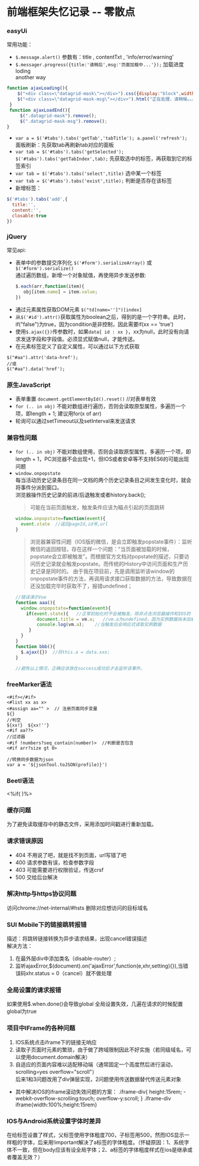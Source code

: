 # 前端框架失忆记录 -- 零散点 

### easyUi

常用功能：
* `$.message.alert()`  参数有：title , contentTxt , 'info/error/warning' 
* `$.messager.progress({title:'请稍后',msg:'页面加载中...'});`  加载进度loding  
another way
```javascript
function ajaxLoading(){   
    $("<div class=\"datagrid-mask\"></div>").css({display:"block",width:"100%",height:$(window).height()}).appendTo("body");   
    $("<div class=\"datagrid-mask-msg\"></div>").html("正在处理，请稍候。。。").appendTo("body").css({display:"block",left:($(document.body).outerWidth(true) - 190) / 2,top:($(window).height() - 45) / 2});   
 }   
 function ajaxLoadEnd(){   
     $(".datagrid-mask").remove();   
     $(".datagrid-mask-msg").remove();               
} 
```
* `var a = $('#tabs').tabs('getTab','tabTitle'); a.panel('refresh');`  面板刷新：先获取tab再刷新tab对应的面板
* `var tab = $('#tabs').tabs('getSelected');  $('#tabs').tabs('getTabIndex',tab);`  先获取选中的标签，再获取到它的标签索引
* `var tab = $('#tabs').tabs('select',title)`  选中某一个标签
* `var tab = $('#tabs').tabs('exist',title);`  判断是否存在该标签 
*  新增标签：
``` javascript
$('#tabs').tabs('add',{
  title:'',
  content:'',
  closable:true
})
```

### jQuery
常见api:
* 表单中的参数提交序列化 `$('#form').serializeArray()` 或 `$('#form').serialize()`  
通过遍历数组，新增一个对象赋值，再使用异步发送参数:
  ```javascript
  $.each(arr,function(item){
     obj[item.name] = item.value;
  })
  ```
* 通过元素属性获取DOM元素  `$("td[name='']")[index]` 
* 从`$('#id').attr()`获取属性为boolean之后，得到的是一个字符串。此时，if("false")为true，因为condition是非控制，因此需要if(xx == 'true')
* 使用`$.ajax({})`传参数时，如果`data{ id : xx }`，xx为null，此时没有向请求发送字段和字段值。必须显式赋值null，才能传送。 
* 在元素标签定义了自定义属性，可以通过以下方式获取  
```jquery
$("#aa").attr('data-href');
//或
$("#aa").data('href');
```
### 原生JavaScript
* 表单重置 `document.getElementById().reset()` //对表单有效
* `for (.. in obj)` 不能对数组进行遍历，否则会读取原型属性，多遍历一个项，即length + 1; 建议用for(x of arr)
* 轮询可以通过setTimeout以及setInterval来发送请求

### 兼容性问题
* `for (.. in obj)` 不能对数组使用，否则会读取原型属性，多遍历一个项，即length + 1，PC浏览器不会出现+1，但IOS或者安卓等不支持ES6的可能出现问题
* `window.onpopstate`    
  每当活动历史记录条目在同一文档的两个历史记录条目之间发生变化时，就会将事件分派到窗口。  
  浏览器操作历史记录的前进/后退触发或者history.back();  
  > 可能在当前页面触发，触发条件应该为瞄点引起的页面跳转
  ```javascript
  window.onpopstate=function(event){
    event.state  //返回pageId,id号,url
  }
  ```
  > 浏览器兼容性问题（IOS版的微信，是会立即触发popstate事件）：监听微信的返回按钮，存在这样一个问题："当页面被加载的时候，popstate会立即被触发"。而根据官方文档对popstate的描述，只要访问历史记录就会触发popstate。而传统的History中访问页面和生产历史记录是同时的。
  由于我在项目前，先是调用监听该window的onpopstate事件的方法，再调用请求接口获取数据的方法，导致数据在还没加载完毕时获取不了，报错undefined；
  ```javascript
  //错误演示Vue
  function aaa(){
    window.onpopstate=function(event){
      if(event.state){   //正常初始化时不会被触发，除非点击浏览器操作和IOS的
          document.title = vm.a;   //vm.a为undefined，因为实例数据尚未加载完毕，且该方法声明比请求接口数据更早
          console.log(vm.a);    //当触发后会响应式读取实例数据
       }
    }
  }
  function bbb(){
    $.ajax({})  //将this.a = data.xxx;
  }
  
  //避免以上情况，正确应该放在success成功后才去监听该事件。
  ```

### freeMarker语法
```
<#if></#if>
<#list xx as x>
<#assign aa="" >  // 注册页面同步变量
${}
//判空
${xx!}  ${xx!''}
<#if aa??>
//过滤器
<#if !numbers?seq_contain(number)>  //判断是否包含
<#if arr?size gt 0>

//转换同步数据为json
var a = '${jsonTool.toJSON(profile)}')
```


### Beetl语法
<%if( )%>


### 缓存问题
为了避免读取缓存中的静态文件，采用添加时间戳进行重新加载。

### 请求错误原因
* 404 不用说了吧，就是找不到页面，url写错了吧
* 400 请求参数有误，检查参数字段
* 403 可能需要进行权限验证，传送crsf
* 500 交给后台解决

### 解决http与https协议问题
访问chrome://net-internal/#hsts
删除对应想访问的目标域名

### SUI Mobile下的链接跳转报错
描述：将跳转链接转换为异步请求结果，出现cancel错误描述  
解决方法：
1. 在最外层div中添加类名（disable-router）;  
2. 监听ajaxError,$(document).on('ajaxError',function(e,xhr,setting){}),当错误码xhr.status = 0（cancel）就不做处理  

### 全局设置的请求报错
如果使用$.when.done()会导致global 全局设置失效，几遍在请求的时候配置global为true

### 项目中IFrame的各种问题
1. IOS系统点击iframe下的链接无响应
2. 读取子页面时元素的繁琐，由于做了跨域限制因此不好实施（若同级域名，可以使用document.domain解决）
3. 自适应的页面内容难以适配移动端（通常固定一个高度然后进行滚动，scrolling=yes overflow="scroll"）  
后来1和3问题改用了div弹层实现，2问题使用传送数据替代传送元素对象

* 其中解决IOS的iframe滚动失效问题的方案：
.iframe-div{
height:15rem;
-webkit-overflow-scrolling:touch;
overflow-y:scroll;
}
.iframe-div iframe{width:100%;height:15rem}

### IOS与Android系统设置字体时差异
在<span><a></a></span>给标签设置了样式，父标签使用字体粗度700，子标签用500，然而IOS显示一样粗的字体，后来用!important解决了a标签的字体粗度。（怀疑原因：1、系统字体不一致，但在body应该有设全局字体；2、a标签的字体粗度样式在ios是继承或者覆盖无效？）
